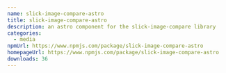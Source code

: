 ```yaml
---
name: slick-image-compare-astro
title: slick-image-compare-astro
description: an astro component for the slick-image-compare library
categories:
  - media
npmUrl: https://www.npmjs.com/package/slick-image-compare-astro
homepageUrl: https://www.npmjs.com/package/slick-image-compare-astro
downloads: 36
---
```

